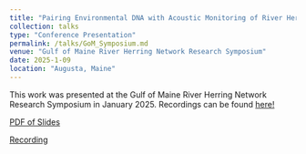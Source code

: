 ```yaml
---
title: "Pairing Environmental DNA with Acoustic Monitoring of River Herring and Other Anadromous Fish in the Penobscot River"
collection: talks
type: "Conference Presentation"
permalink: /talks/GoM_Symposium.md
venue: "Gulf of Maine River Herring Network Research Symposium"
date: 2025-1-09
location: "Augusta, Maine"
---
```


This work was presented at the Gulf of Maine River Herring Network Research Symposium in January 2025. Recordings can be found [here!](https://youtu.be/vglFAO2kY9o?si=RmxD7R0nAgluZXcW)

[PDF of Slides](http://juliaaclem.github.io/files/Clem_GoM_RHN.pdf)

[Recording](https://youtu.be/vglFAO2kY9o?si=RmxD7R0nAgluZXcW)

